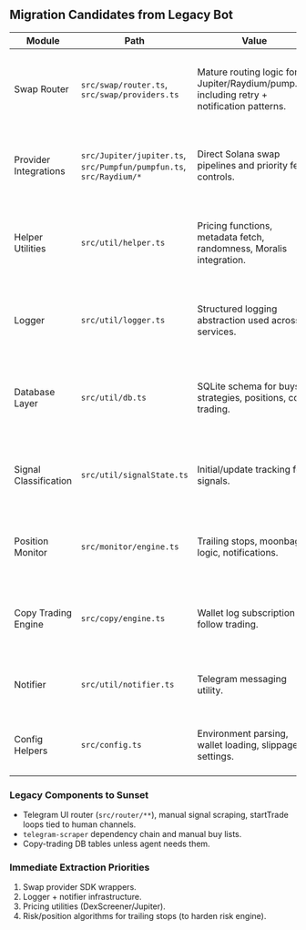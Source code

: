 ## Migration Candidates from Legacy Bot

| Module | Path | Value | Work Needed |
|--------|------|-------|-------------|
| Swap Router | `src/swap/router.ts`, `src/swap/providers.ts` | Mature routing logic for Jupiter/Raydium/pump.fun including retry + notification patterns. | Extract into `packages/execution` with pure functions; remove Telegram notifier coupling, add typed interfaces. |
| Provider Integrations | `src/Jupiter/jupiter.ts`, `src/Pumpfun/pumpfun.ts`, `src/Raydium/*` | Direct Solana swap pipelines and priority fee controls. | Wrap into service classes; ensure dependency inversion for configurable RPC and signer. |
| Helper Utilities | `src/util/helper.ts` | Pricing functions, metadata fetch, randomness, Moralis integration. | Split into `pricing`, `metadata`, `wallet` modules; make HTTP clients injectable; replace Moralis if not needed. |
| Logger | `src/util/logger.ts` | Structured logging abstraction used across services. | Port as-is; align with new `pino`/`winston` choice; add context binding for microservices. |
| Database Layer | `src/util/db.ts` | SQLite schema for buys, strategies, positions, copy trading. | Convert to Prisma/Drizzle migrations; modularize to `data/` package; prune Telegram-specific tables. |
| Signal Classification | `src/util/signalState.ts` | Initial/update tracking for signals. | Adapt for agent decisions vs. external signals; integrate with feature store to track novelty. |
| Position Monitor | `src/monitor/engine.ts` | Trailing stops, moonbag logic, notifications. | Refactor into risk module service; decouple from Telegram notifier; rewire to agent governance. |
| Copy Trading Engine | `src/copy/engine.ts` | Wallet log subscription + follow trading. | Transform into optional strategy plugin; convert callbacks to EventEmitter pattern. |
| Notifier | `src/util/notifier.ts` | Telegram messaging utility. | Reuse messaging adapter for dashboards; extend to Slack/Webhooks. |
| Config Helpers | `src/config.ts` | Environment parsing, wallet loading, slippage settings. | Rebuild with `zod` schema; migrate relevant constants; remove legacy toggles. |

### Legacy Components to Sunset
- Telegram UI router (`src/router/**`), manual signal scraping, startTrade loops tied to human channels.
- `telegram-scraper` dependency chain and manual buy lists.
- Copy-trading DB tables unless agent needs them.

### Immediate Extraction Priorities
1. Swap provider SDK wrappers.
2. Logger + notifier infrastructure.
3. Pricing utilities (DexScreener/Jupiter).
4. Risk/position algorithms for trailing stops (to harden risk engine).

